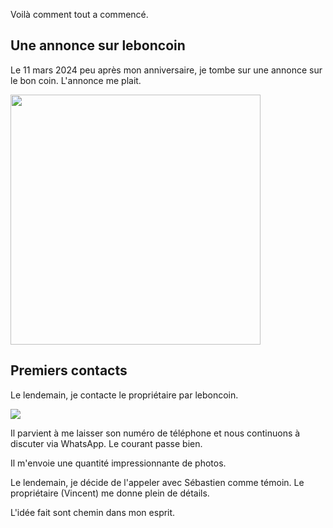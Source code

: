 Voilà comment tout a commencé.

## Une annonce sur leboncoin

Le 11 mars 2024 peu après mon anniversaire, je tombe sur une annonce sur le bon coin. L'annonce me plait.

<img src="{{site.baseurl}}/images/IMG_7427.jpg" class="img-fluid" width="400px"/>

## Premiers contacts

Le lendemain, je contacte le propriétaire par leboncoin.

<img src="{{site.baseurl}}/images/premier_message_leboncoin.png" class="img-fluid" />

Il parvient à me laisser son numéro de téléphone et nous continuons à discuter via WhatsApp. Le courant passe bien.

Il m'envoie une quantité impressionnante de photos.

Le lendemain, je décide de l'appeler avec Sébastien comme témoin. Le propriétaire (Vincent) me donne plein de détails.

L'idée fait sont chemin dans mon esprit.
